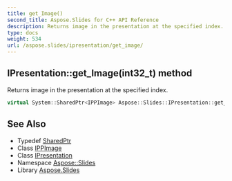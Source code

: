 ```yaml
---
title: get_Image()
second_title: Aspose.Slides for C++ API Reference
description: Returns image in the presentation at the specified index.
type: docs
weight: 534
url: /aspose.slides/ipresentation/get_image/
---
```

## IPresentation::get_Image(int32_t) method


Returns image in the presentation at the specified index.

```cpp
virtual System::SharedPtr<IPPImage> Aspose::Slides::IPresentation::get_Image(int32_t index)=0
```

## See Also

* Typedef [SharedPtr](../../../system/sharedptr/)
* Class [IPPImage](../../ippimage/)
* Class [IPresentation](../)
* Namespace [Aspose::Slides](../../)
* Library [Aspose.Slides](../../../)